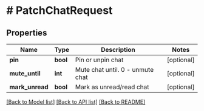 # # PatchChatRequest

## Properties

Name | Type | Description | Notes
------------ | ------------- | ------------- | -------------
**pin** | **bool** | Pin or unpin chat | [optional]
**mute_until** | **int** | Mute chat until. 0 - unmute chat | [optional]
**mark_unread** | **bool** | Mark as unread/read chat | [optional]

[[Back to Model list]](../../README.md#models) [[Back to API list]](../../README.md#endpoints) [[Back to README]](../../README.md)
